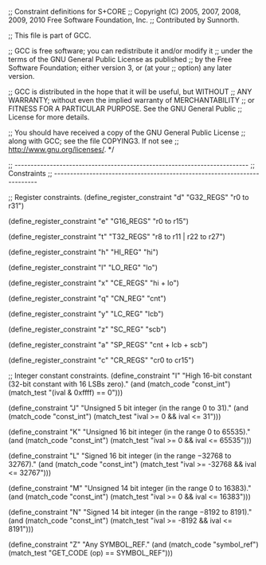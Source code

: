 ;; Constraint definitions for S+CORE
;; Copyright (C) 2005, 2007, 2008, 2009, 2010 Free Software Foundation, Inc.
;; Contributed by Sunnorth.

;; This file is part of GCC.

;; GCC is free software; you can redistribute it and/or modify it
;; under the terms of the GNU General Public License as published
;; by the Free Software Foundation; either version 3, or (at your
;; option) any later version.

;; GCC is distributed in the hope that it will be useful, but WITHOUT
;; ANY WARRANTY; without even the implied warranty of MERCHANTABILITY
;; or FITNESS FOR A PARTICULAR PURPOSE.  See the GNU General Public
;; License for more details.

;; You should have received a copy of the GNU General Public License
;; along with GCC; see the file COPYING3.  If not see
;; <http://www.gnu.org/licenses/>.  */

;; -------------------------------------------------------------------------
;; Constraints
;; -------------------------------------------------------------------------

;; Register constraints.
(define_register_constraint "d" "G32_REGS"
  "r0 to r31")

(define_register_constraint "e" "G16_REGS"
  "r0 to r15")

(define_register_constraint "t" "T32_REGS"
  "r8 to r11 | r22 to r27")

(define_register_constraint "h" "HI_REG"
  "hi")

(define_register_constraint "l" "LO_REG"
  "lo")

(define_register_constraint "x" "CE_REGS"
  "hi + lo")

(define_register_constraint "q" "CN_REG"
  "cnt")

(define_register_constraint "y" "LC_REG"
  "lcb")

(define_register_constraint "z" "SC_REG"
  "scb")

(define_register_constraint "a" "SP_REGS"
  "cnt + lcb + scb")

(define_register_constraint "c" "CR_REGS"
  "cr0 to cr15")

;; Integer constant constraints.
(define_constraint "I"
  "High 16-bit constant (32-bit constant with 16 LSBs zero)."
  (and (match_code "const_int")
       (match_test "(ival & 0xffff) == 0")))

(define_constraint "J"
  "Unsigned 5 bit integer (in the range 0 to 31)."
  (and (match_code "const_int")
       (match_test "ival >= 0 && ival <= 31")))

(define_constraint "K"
  "Unsigned 16 bit integer (in the range 0 to 65535)."
  (and (match_code "const_int")
       (match_test "ival >= 0 && ival <= 65535")))

(define_constraint "L"
  "Signed 16 bit integer (in the range −32768 to 32767)."
  (and (match_code "const_int")
       (match_test "ival >= -32768 && ival <= 32767")))

(define_constraint "M"
  "Unsigned 14 bit integer (in the range 0 to 16383)."
  (and (match_code "const_int")
       (match_test "ival >= 0 && ival <= 16383")))

(define_constraint "N"
  "Signed 14 bit integer (in the range −8192 to 8191)."
  (and (match_code "const_int")
       (match_test "ival >= -8192 && ival <= 8191")))

(define_constraint "Z"
  "Any SYMBOL_REF."
  (and (match_code "symbol_ref")
       (match_test "GET_CODE (op) == SYMBOL_REF")))
